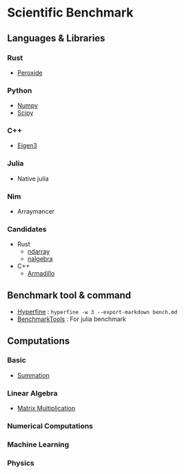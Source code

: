 # Scientific Benchmark

## Languages & Libraries

### Rust

* [Peroxide](https://github.com/Axect/Peroxide)

### Python

* [Numpy](https://numpy.org/)
* [Scipy](https://www.scipy.org/)

### C++

* [Eigen3](http://eigen.tuxfamily.org/index.php?title=Main_Page)

### Julia

* Native julia

### Nim

* Arraymancer

### Candidates

* Rust    
    * [ndarray](https://github.com/rust-ndarray/ndarray)
    * [nalgebra](https://nalgebra.org/)
* C++
    * [Armadillo](http://arma.sourceforge.net/)

## Benchmark tool & command

* [Hyperfine](https://github.com/sharkdp/hyperfine) : `hyperfine -w 3 --export-markdown bench.md`
* [BenchmarkTools](https://github.com/JuliaCI/BenchmarkTools.jl) : For julia benchmark

## Computations

### Basic

* [Summation](./Basic/sum)

### Linear Algebra

* [Matrix Multiplication](./Linear_Algebra/matmul)

### Numerical Computations

### Machine Learning

### Physics
